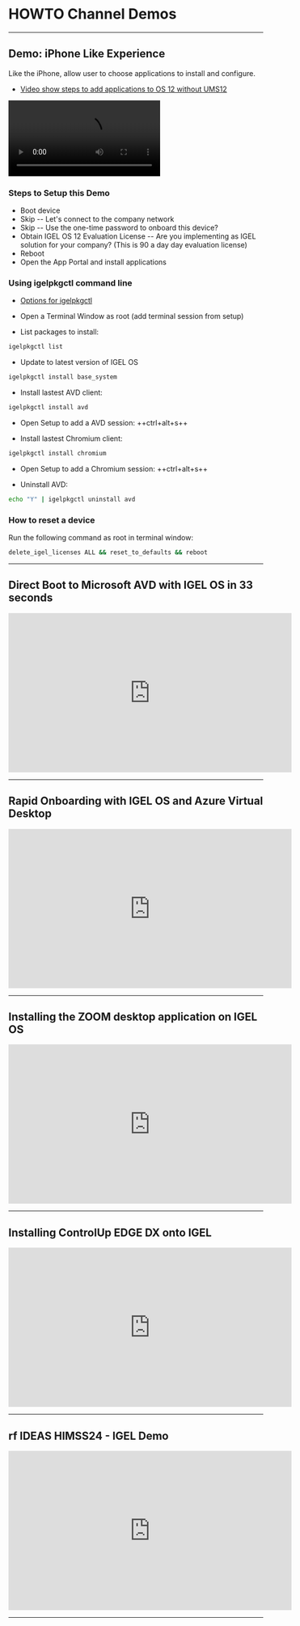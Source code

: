 # HOWTO Channel Demos

-----

## Demo: iPhone Like Experience

Like the iPhone, allow user to choose applications to install and configure. 

- [Video show steps to add applications to OS 12 without UMS12](https://raw.githubusercontent.com/IGEL-Community/IGEL-Docs-v02/main/docs/Docs/videos/HOWTO-Add-Applications-IGEL_OS_12_wo_UMS_AppPortal.mp4)

<video controls>
<source src="../videos/HOWTO-Add-Applications-IGEL_OS_12_wo_UMS_AppPortal.mp4" type="video/mp4">
</video>

### Steps to Setup this Demo

- Boot device
- Skip -- Let's connect to the company network
- Skip -- Use the one-time password to onboard this device?
- Obtain IGEL OS 12 Evaluation License -- Are you implementing as IGEL solution for your company? (This is 90 a day day evaluation license)
- Reboot
- Open the App Portal and install applications

### Using igelpkgctl command line

- [Options for igelpkgctl](https://igel-community.github.io/IGEL-Docs-v02/Docs/Cheatsheet-IGELCommunity/?h=igelpkgctl#igelos-12-packages-igelpkgctl)

- Open a Terminal Window as root (add terminal session from setup)

- List packages to install:

```bash linenums="1"
igelpkgctl list
```

- Update to latest version of IGEL OS

```bash linenums="1"
igelpkgctl install base_system
```

- Install lastest AVD client:

```bash linenums="1"
igelpkgctl install avd
```

- Open Setup to add a AVD session: ++ctrl+alt+s++ 

- Install lastest Chromium client:

```bash linenums="1"
igelpkgctl install chromium
```

- Open Setup to add a Chromium session: ++ctrl+alt+s++ 

- Uninstall AVD:

```bash linenums="1"
echo "Y" | igelpkgctl uninstall avd
```

### How to reset a device

Run the following command as root in terminal window:

```bash linenums="1"
delete_igel_licenses ALL && reset_to_defaults && reboot
```

-----

## Direct Boot to Microsoft AVD with IGEL OS in 33 seconds 

<iframe width="560" height="315" src="https://www.youtube.com/embed/JxuK7DHiqY8?si=sQTsbgktEcqXmKgx" title="YouTube video player" frameborder="0" allow="accelerometer; autoplay; clipboard-write; encrypted-media; gyroscope; picture-in-picture; web-share" referrerpolicy="strict-origin-when-cross-origin" allowfullscreen></iframe>

-----

## Rapid Onboarding with IGEL OS and Azure Virtual Desktop 

<iframe width="560" height="315" src="https://www.youtube.com/embed/GMMSC8bHj1k?si=qwyherdWCke1nim6" title="YouTube video player" frameborder="0" allow="accelerometer; autoplay; clipboard-write; encrypted-media; gyroscope; picture-in-picture; web-share" referrerpolicy="strict-origin-when-cross-origin" allowfullscreen></iframe>

-----

## Installing the ZOOM desktop application on IGEL OS 

<iframe width="560" height="315" src="https://www.youtube.com/embed/ejWUeQ4i46E?si=HLpwlqcqn5diCQRD" title="YouTube video player" frameborder="0" allow="accelerometer; autoplay; clipboard-write; encrypted-media; gyroscope; picture-in-picture; web-share" referrerpolicy="strict-origin-when-cross-origin" allowfullscreen></iframe>

-----

## Installing ControlUp EDGE DX onto IGEL 

<iframe width="560" height="315" src="https://www.youtube.com/embed/oZrCxL2l3pc?si=rlUV3-YNhyDcwxV6" title="YouTube video player" frameborder="0" allow="accelerometer; autoplay; clipboard-write; encrypted-media; gyroscope; picture-in-picture; web-share" referrerpolicy="strict-origin-when-cross-origin" allowfullscreen></iframe>

-----

## rf IDEAS HIMSS24 - IGEL Demo 

<iframe width="560" height="315" src="https://www.youtube.com/embed/jWhoUIgI3HM?si=cfF1d5zKvsjoWzwV" title="YouTube video player" frameborder="0" allow="accelerometer; autoplay; clipboard-write; encrypted-media; gyroscope; picture-in-picture; web-share" referrerpolicy="strict-origin-when-cross-origin" allowfullscreen></iframe>

-----